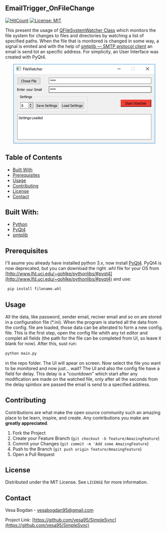 <!-- PROJECT LOGO -->

<!-- <p align="center">
  <img src="img\logo.png" alt="Logo" width="80" height="80">
</p> -->

## EmailTrigger_OnFileChange

[![HitCount](http://hits.dwyl.com/VRB95/VRB95/EmailTrigger_OnFileChange.svg)](http://hits.dwyl.com/VRB95/VRB95/EmailTrigger_OnFileChange) [![License: MIT](https://img.shields.io/github/license/VRB95/EmailTrigger_OnFileChange?color=blue&style=flat-square)](https://opensource.org/licenses/MIT)

This present the usage of [QFileSystemWatcher Class](https://doc.qt.io/archives/qt-4.8/qfilesystemwatcher.html) which monitors the file system for changes to files and directories by watching a list of specified paths. When the file that is monitored is changed in some way, a signal is emited and with the help of [smtplib — SMTP protocol client](https://docs.python.org/3/library/smtplib.html) an email is send tot an specific address. For simplicity, an User Interface was created with PyQt4.

<p align="center">
  <img src="img\screen1.png" alt="screen">
</p>

<!-- TABLE OF CONTENTS -->
## Table of Contents

- [Built With](#built-with)
- [Prerequisites](#prerequisites)
- [Usage](#usage)
- [Contributing](#contributing)
- [License](#license)
- [Contact](#contact)


## Built With:
* [Python](https://www.python.org)
* [PyQt4](https://www.riverbankcomputing.com/software/pyqt/download) 
* [smtplib](https://docs.python.org/3/library/smtplib.html)

## Prerequisites

I'll asume you already have installed python 3.x, now install [PyQt4](ttps://www.riverbankcomputing.com/software/pyqt/download). PyQt4 is now deprecated, but you can download the right .whl file for your OS from [http://www.lfd.uci.edu/~gohlke/pythonlibs/#pyqt4](http://www.lfd.uci.edu/~gohlke/pythonlibs/#pyqt4) and use:

```sh
 pip install filename.whl
```


<!-- USAGE EXAMPLES -->
## Usage

All the data, like password, sender email, reciver email and so on are stored in a configuration file (*.ini). When the program is started all the data from the config. file are loaded, those data can be alterated to form a new config. file. This is the first step, open the config file whith any txt editor and complet all fields (the path for the file can be completed from UI, so leave it blank for now).
After this, sust run:

```sh
python main.py
 ```

in the repo folder. The UI will apear on screen. Now select the file you want to be monitored and now just... wait?
The UI and also the config file have a field for delay. This delay is a "countdown" which start after any modification are made on the watched file, only after all the seconds from the delay spinbox are passed the email is send to a specified address.


<!-- CONTRIBUTING -->
## Contributing

Contributions are what make the open source community such an amazing place to be learn, inspire, and create. Any contributions you make are **greatly appreciated**.

1. Fork the Project
2. Create your Feature Branch (`git checkout -b feature/AmazingFeature`)
3. Commit your Changes (`git commit -m 'Add some AmazingFeature`)
4. Push to the Branch (`git push origin feature/AmazingFeature`)
5. Open a Pull Request



<!-- LICENSE -->
## License

Distributed under the MIT License. See `LICENSE` for more information.



<!-- CONTACT -->
## Contact

Vesa Bogdan - vesabogdan95@gmail.com

Project Link: [https://github.com/vesa95/SimpleSync](https://github.com/vesa95/SimpleSync)





<!-- MARKDOWN LINKS & IMAGES -->
[build-shield]: https://img.shields.io/badge/build-passing-brightgreen.svg?style=flat-square
[contributors-shield]: https://img.shields.io/badge/contributors-1-orange.svg?style=flat-square
[license-shield]: https://img.shields.io/badge/license-MIT-blue.svg?style=flat-square
[license-url]: https://choosealicense.com/licenses/mit
[linkedin-shield]: https://img.shields.io/badge/-LinkedIn-black.svg?style=flat-square&logo=linkedin&colorB=555
[linkedin-url]: https://linkedin.com/in/othneildrew
[product-screenshot]: https://raw.githubusercontent.com/othneildrew/Best-README-Template/master/screenshot.png
